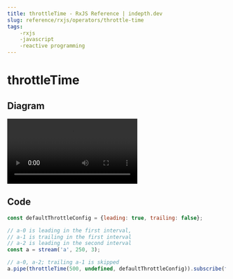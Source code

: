 ```yaml
---
title: throttleTime - RxJS Reference | indepth.dev
slug: reference/rxjs/operators/throttle-time
tags:
    -rxjs 
    -javascript 
    -reactive programming
---
```


# throttleTime

## Diagram

<video>
    <source src="https://images.indepth.dev/references/rxjs/throttle-time-trailing-false.mp4" type="video/mp4">
</video>

## Code

```javascript
const defaultThrottleConfig = {leading: true, trailing: false};

// a-0 is leading in the first interval,
// a-1 is trailing in the first interval
// a-2 is leading in the second interval
const a = stream('a', 250, 3);

// a-0, a-2; trailing a-1 is skipped
a.pipe(throttleTime(500, undefined, defaultThrottleConfig)).subscribe(fullObserver(operator));
```

